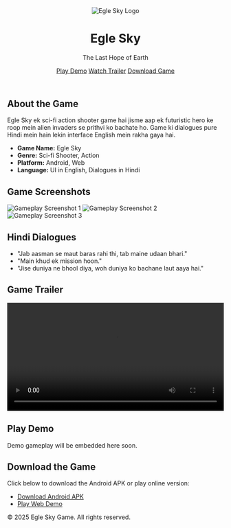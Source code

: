 <!DOCTYPE html><html lang="en">
<head>
  <meta charset="UTF-8" />
  <meta name="viewport" content="width=device-width, initial-scale=1.0" />
  <meta name="description" content="Egle Sky - Sci-fi Action Game">
  <title>Egle Sky – The Last Hope of Earth</title>
  <link rel="stylesheet" href="style.css" />
</head>
<body>
  <header class="hero">
    <img src="logo.png" alt="Egle Sky Logo" class="logo" />
    <h1>Egle Sky</h1>
    <p class="tagline">The Last Hope of Earth</p>
    <div class="cta-buttons">
      <a href="#demo" class="btn">Play Demo</a>
      <a href="#trailer" class="btn">Watch Trailer</a>
      <a href="#download" class="btn">Download Game</a>
    </div>
  </header>  <section class="about">
    <h2>About the Game</h2>
    <p>
      Egle Sky ek sci-fi action shooter game hai jisme aap ek futuristic hero ke roop mein alien invaders se prithvi ko bachate ho.
      Game ki dialogues pure Hindi mein hain lekin interface English mein rakha gaya hai.
    </p>
    <ul>
      <li><strong>Game Name:</strong> Egle Sky</li>
      <li><strong>Genre:</strong> Sci-fi Shooter, Action</li>
      <li><strong>Platform:</strong> Android, Web</li>
      <li><strong>Language:</strong> UI in English, Dialogues in Hindi</li>
    </ul>
  </section>  <section class="screenshots">
    <h2>Game Screenshots</h2>
    <div class="screenshot-gallery">
      <img src="screenshot1.png" alt="Gameplay Screenshot 1" />
      <img src="screenshot2.png" alt="Gameplay Screenshot 2" />
      <img src="screenshot3.png" alt="Gameplay Screenshot 3" />
    </div>
  </section>  <section class="dialogues">
    <h2>Hindi Dialogues</h2>
    <ul>
      <li>"Jab aasman se maut baras rahi thi, tab maine udaan bhari."</li>
      <li>"Main khud ek mission hoon."</li>
      <li>"Jise duniya ne bhool diya, woh duniya ko bachane laut aaya hai."</li>
    </ul>
  </section>  <section class="trailer" id="trailer">
    <h2>Game Trailer</h2>
    <video controls width="100%">
      <source src="trailer.mp4" type="video/mp4">
      Your browser does not support the video tag.
    </video>
  </section>  <section class="demo" id="demo">
    <h2>Play Demo</h2>
    <p>Demo gameplay will be embedded here soon.</p>
  </section>  <section class="download" id="download">
    <h2>Download the Game</h2>
    <p>Click below to download the Android APK or play online version:</p>
    <ul>
      <li><a href="EgleSky.apk" download>Download Android APK</a></li>
      <li><a href="https://mukesh643778.github.io/Egle-Sky-game/demo" target="_blank">Play Web Demo</a></li>
    </ul>
  </section>  <footer>
    <p>&copy; 2025 Egle Sky Game. All rights reserved.</p>
  </footer>
</body>
</html>